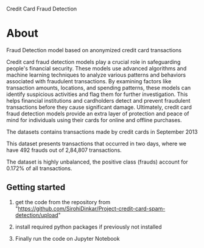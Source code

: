 Credit Card Fraud Detection
# About

Fraud Detection model based on anonymized credit card transactions

Credit card fraud detection models play a crucial role in safeguarding people's financial security. These models use advanced algorithms and machine learning techniques to analyze various patterns and behaviors associated with fraudulent transactions. By examining factors like transaction amounts, locations, and spending patterns, these models can identify suspicious activities and flag them for further investigation. This helps financial institutions and cardholders detect and prevent fraudulent transactions before they cause significant damage. Ultimately, credit card fraud detection models provide an extra layer of protection and peace of mind for individuals using their cards for online and offline purchases. 

The datasets contains transactions made by credit cards in September 2013 

This dataset presents transactions that occurred in two days, where we have 492 frauds out of 2,84,807 transactions. 

The dataset is highly unbalanced, the positive class (frauds) account for 0.172% of all transactions.

## Getting started

1. get the code from the repository from "https://github.com/SirohiDinkar/Project-credit-card-spam-detection/upload"

2. install required python packages if previously not installed

3. Finally run the code on Jupyter Notebook 